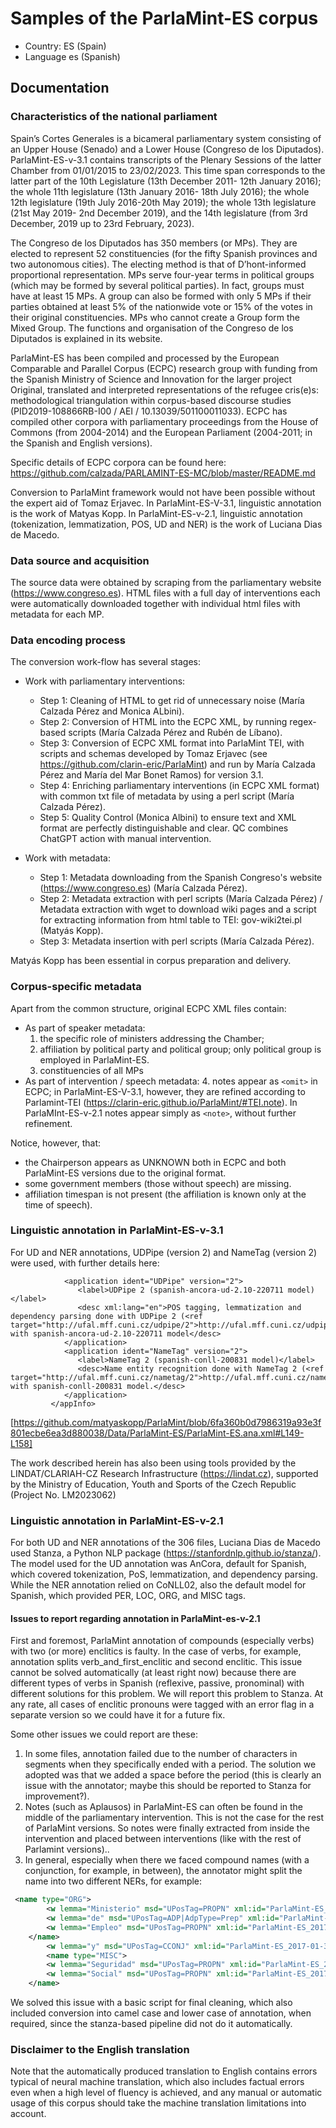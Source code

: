 # Samples of the ParlaMint-ES corpus

- Country: ES (Spain)
- Language es (Spanish)

## Documentation

### Characteristics of the national parliament

Spain’s Cortes Generales is a bicameral parliamentary system consisting of an Upper House (Senado) and a Lower House (Congreso de los Diputados). ParlaMint-ES-v-3.1 contains transcripts of the Plenary Sessions of the latter Chamber from 01/01/2015 to 23/02/2023. This time span corresponds to the latter part of the 10th Legislature (13th December 2011- 12th January 2016); the whole 11th legislature (13th January 2016- 18th July 2016); the whole 12th legislature (19th July 2016-20th May 2019); the whole 13th legislature (21st May 2019- 2nd December 2019), and the 14th legislature (from 3rd December, 2019 up to 23rd February, 2023).

The Congreso de los Diputados has 350 members (or MPs). They are elected to represent  52 constituencies (for the fifty Spanish provinces and two autonomous cities). The electing method is that of D’hont-informed proportional representation. MPs serve four-year terms in political groups (which may be formed by several political parties). In fact, groups must have at least 15 MPs. A group can also be formed with only 5 MPs if their parties obtained at least 5% of the nationwide vote or 15% of the votes in their original  constituencies. MPs who cannot create a Group form the Mixed Group. The functions and organisation of the Congreso de los Diputados is explained in its website.

ParlaMint-ES has been compiled and processed by the European Comparable and Parallel Corpus (ECPC) research group with funding from  the Spanish Ministry of Science and Innovation for the larger project Original, translated and interpreted representations of the refugee cris(e)s: methodological triangulation within corpus-based discourse studies (PID2019-108866RB-I00 / AEI / 10.13039/501100011033). ECPC has compiled other corpora with parliamentary proceedings from the House of Commons (from 2004-2014) and the European Parliament (2004-2011; in the Spanish and English versions). 

Specific details of ECPC corpora can be found here:
https://github.com/calzada/PARLAMINT-ES-MC/blob/master/README.md

Conversion to ParlaMint framework would not have been possible without the expert aid of Tomaz Erjavec. In ParlaMint-ES-V-3.1, linguistic annotation is the work of Matyas Kopp. In ParlaMint-ES-v-2.1, linguistic annotation (tokenization, lemmatization, POS, UD and NER) is the work of Luciana Dias de Macedo. 

### Data source and acquisition

The source data were obtained by scraping from the parliamentary website (https://www.congreso.es). HTML files with a full day of interventions each were automatically downloaded together with individual html files with metadata for each MP.

### Data encoding process

The conversion work-flow has several stages:

- Work with parliamentary interventions:
   - Step 1: Cleaning of HTML to get rid of unnecessary noise (María Calzada Pérez and Monica ALbini).
   - Step 2: Conversion of HTML into the ECPC XML, by running regex-based scripts (María Calzada Pérez and Rubén de Líbano).
   - Step 3: Conversion of ECPC XML format into ParlaMint TEI, with scripts and schemas developed by Tomaz Erjavec (see https://github.com/clarin-eric/ParlaMint) and run by María Calzada Pérez and María del Mar Bonet Ramos) for version 3.1.
   - Step 4: Enriching parliamentary interventions (in ECPC XML format) with common txt file of metadata by using a perl script (María Calzada Pérez).
   - Step 5: Quality Control (Monica Albini) to ensure text and XML format are perfectly distinguishable and clear. QC combines ChatGPT action with manual intervention.
      
- Work with metadata:
  - Step 1: Metadata downloading from the Spanish Congreso's website (https://www.congreso.es) (María Calzada Pérez).
   - Step 2: Metadata extraction with perl scripts (María Calzada Pérez) / Metadata extraction with wget to download wiki pages and a script for extracting information from html table to TEI: gov-wiki2tei.pl (Matyás Kopp).
   - Step 3: Metadata insertion with perl scripts (María Calzada Pérez).

Matyás Kopp has been essential in corpus preparation and delivery.
  
### Corpus-specific metadata

Apart from the common structure, original ECPC XML files contain:

- As part of speaker metadata:
   1. the specific role of ministers addressing the Chamber;
   2. affiliation by political party and political group; only political group is employed in ParlaMint-ES.
   3. constituencies of all MPs
- As part of intervention / speech metadata:
   4. notes appear as ```<omit>``` in ECPC; in ParlaMint-ES-V-3.1, however, they are refined according to Parlamint-TEI (https://clarin-eric.github.io/ParlaMint/#TEI.note). In ParlaMInt-ES-v-2.1 notes appear simply as ```<note>```, without further refinement.

Notice, however, that:

- the Chairperson appears as UNKNOWN both in ECPC and both ParlaMint-ES versions due to the original format.
- some government members (those without speech) are missing.
- affiliation timespan is not present (the affiliation is known only at the time of speech).
  
### Linguistic annotation in ParlaMint-ES-v-3.1
For UD and NER annotations, UDPipe (version 2) and NameTag (version 2) were used, with further details here: 

```<appInfo>
            <application ident="UDPipe" version="2">
               <label>UDPipe 2 (spanish-ancora-ud-2.10-220711 model)</label>
               <desc xml:lang="en">POS tagging, lemmatization and dependency parsing done with UDPipe 2 (<ref target="http://ufal.mff.cuni.cz/udpipe/2">http://ufal.mff.cuni.cz/udpipe/2</ref>) with spanish-ancora-ud-2.10-220711 model</desc>
            </application>
            <application ident="NameTag" version="2">
               <label>NameTag 2 (spanish-conll-200831 model)</label>
               <desc>Name entity recognition done with NameTag 2 (<ref target="http://ufal.mff.cuni.cz/nametag/2">http://ufal.mff.cuni.cz/nametag/2</ref>) with spanish-conll-200831 model.</desc>
            </application>
         </appInfo>
```
[https://github.com/matyaskopp/ParlaMint/blob/6fa360b0d7986319a93e3f801ecbe6ea3d880038/Data/ParlaMint-ES/ParlaMint-ES.ana.xml#L149-L158]

The work described herein has also been using tools provided by 
the LINDAT/CLARIAH-CZ Research Infrastructure (https://lindat.cz), supported by 
the Ministry of Education, Youth and Sports of the Czech Republic (Project No. LM2023062)

### Linguistic annotation in ParlaMint-ES-v-2.1

For both UD and NER annotations of the 306 files, Luciana Dias de Macedo used Stanza, a Python NLP package (https://stanfordnlp.github.io/stanza/). The model used for the UD annotation was AnCora, default for Spanish, which covered tokenization, PoS, lemmatization, and dependency parsing. While the NER annotation relied on CoNLL02, also the default model for Spanish, which provided PER, LOC, ORG, and MISC tags.

#### Issues to report regarding annotation in ParlaMint-es-v-2.1

First and foremost, ParlaMint annotation of compounds (especially verbs) with two (or more) enclitics is faulty. In the case of verbs, for example, annotation splits verb_and_first_enclitic and second enclitic. This issue cannot be solved automatically (at least right now) because there are different types of verbs in Spanish (reflexive, passive, pronominal) with different solutions for this problem.  We will report this problem to Stanza. At any rate, all cases of enclitic pronouns were tagged with an error flag in a separate version so we could have it for a future fix.

Some other issues we could report are these:

1. In some files, annotation failed due to the number of characters in segments when they specifically ended with a period. The solution we adopted was that we added a space before the period (this is clearly an issue with the annotator; maybe this should be reported to Stanza for improvement?).
2. Notes (such as <note>Aplausos</note>) in ParlaMint-ES can often be found in the middle of the parliamentary intervention. This is not the case for the rest of ParlaMint versions. So notes were finally extracted from inside the intervention and placed between interventions (like with the rest of Parlamint versions)..
3. In general, especially when there we faced compound names (with a conjunction, for example, in between), the annotator might split the name into two different NERs, for example:

```XML
 <name type="ORG">
        <w lemma="Ministerio" msd="UPosTag=PROPN" xml:id="ParlaMint-ES_2017-01-31-CD170131.u2.3.34">Ministerio</w>
        <w lemma="de" msd="UPosTag=ADP|AdpType=Prep" xml:id="ParlaMint-ES_2017-01-31-CD170131.u2.3.35">de</w>
        <w lemma="Empleo" msd="UPosTag=PROPN" xml:id="ParlaMint-ES_2017-01-31-CD170131.u2.3.36">Empleo</w>
    </name>
        <w lemma="y" msd="UPosTag=CCONJ" xml:id="ParlaMint-ES_2017-01-31-CD170131.u2.3.37">y</w>
        <name type="MISC">
        <w lemma="Seguridad" msd="UPosTag=PROPN" xml:id="ParlaMint-ES_2017-01-31-CD170131.u2.3.38">Seguridad</w>
        <w lemma="Social" msd="UPosTag=PROPN" xml:id="ParlaMint-ES_2017-01-31-CD170131.u2.3.39">Social</w>
    </name>
```

We solved this issue with a basic script for final cleaning, which also included conversion into camel case and lower case of annotation, when required, since the stanza-based pipeline did not do it automatically.

### Disclaimer to the English translation

Note that the automatically produced translation to English contains errors typical of neural machine translation, which also includes factual errors even when a high level of fluency is achieved, and any manual or automatic usage of this corpus should take the machine translation limitations into account.
